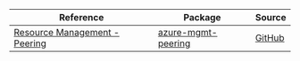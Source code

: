 | Reference | Package | Source |
|---|---|---|
|[Resource Management - Peering](mgmt-peering-readme.md)|[azure-mgmt-peering](https://pypi.org/project/azure-mgmt-peering)|[GitHub](https://github.com/Azure/azure-sdk-for-python/blob/main/)|
